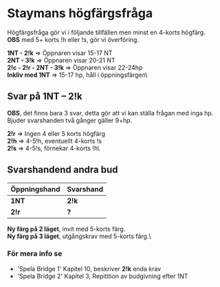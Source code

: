 # Staymans högfärgsfråga

Högfärgsfråga gör vi i följande tillfällen men minst en 4-korts högfärg.\
 **OBS** med 5+ korts !h eller !s, gör vi överföring.

**1NT - 2!k** ⇒ Öppnaren visar 15-17 NT\
**2NT - 3!k** ⇒ Öppnaren visar 20-21 NT\
**2!c - 2!r - 2NT - 3!k** ⇒ Öppnaren visar 22-24hp\
**Inkliv med 1NT** ⇒ 15-17 hp, håll i öppningsfärgen\

## Svar på 1NT – 2!k

**OBS**, det finns bara 3 svar, detta gör att vi kan ställa frågan med inga hp. Bjuder svarshanden två gånger gäller 9+hp.

**2!r** ⇒ Ingen 4 eller 5 korts högfärg\
**2!h** ⇒ 4-5!h, eventuellt 4-korts !s\
**2!s** ⇒ 4-5!s, förnekar 4-korts !h\

## Svarshandend andra bud

| Öppningshand | Svarshand |
| ------------ | --------- |
| **1NT**      | **2!k**   |
| **2!r**      | **?**     |

**Ny färg på 2 läget**, invit med 5-korts färg.\
**Ny färg på 3 läget**, utgångskrav med 5-korts färg.\

### För mera info se

- 'Spela Bridge 1' Kapitel 10, beskriver **2!k** enda krav
- 'Spela Bridge 2' Kapitel 3, Repitition av budgivning efter 1NT
